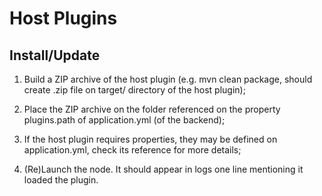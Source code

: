 # Host Plugins

## Install/Update

1. Build a ZIP archive of the host plugin (e.g. mvn clean package, should create .zip file on target/ directory of the host plugin);

2. Place the ZIP archive on the folder referenced on the property plugins.path of application.yml (of the backend);

3. If the host plugin requires properties, they may be defined on application.yml, check its
   reference for more details;

4. (Re)Launch the node. It should appear in logs one line mentioning it loaded the plugin.